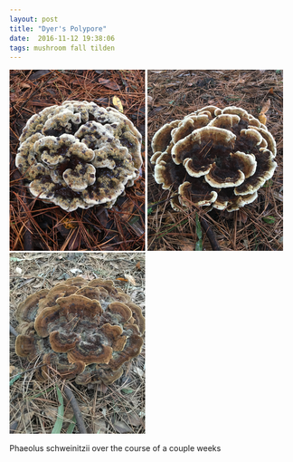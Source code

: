 ```yaml
---
layout: post
title: "Dyer's Polypore"
date:  2016-11-12 19:38:06
tags: mushroom fall tilden 
---
```


![Dyer's Polypore 1](/images/dyers-polypore-1.png)
![Dyer's Polypore 2](/images/dyers-polypore-2.png)
![Dyer's Polypore 3](/images/dyers-polypore-3.png)

Phaeolus schweinitzii over the course of a couple weeks

<!--more-->

